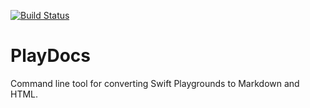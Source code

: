[![Build Status](https://travis-ci.org/ldstreet/PlayDocs.svg?branch=master)](https://travis-ci.org/ldstreet/PlayDocs)

# PlayDocs
Command line tool for converting Swift Playgrounds to Markdown and HTML.
